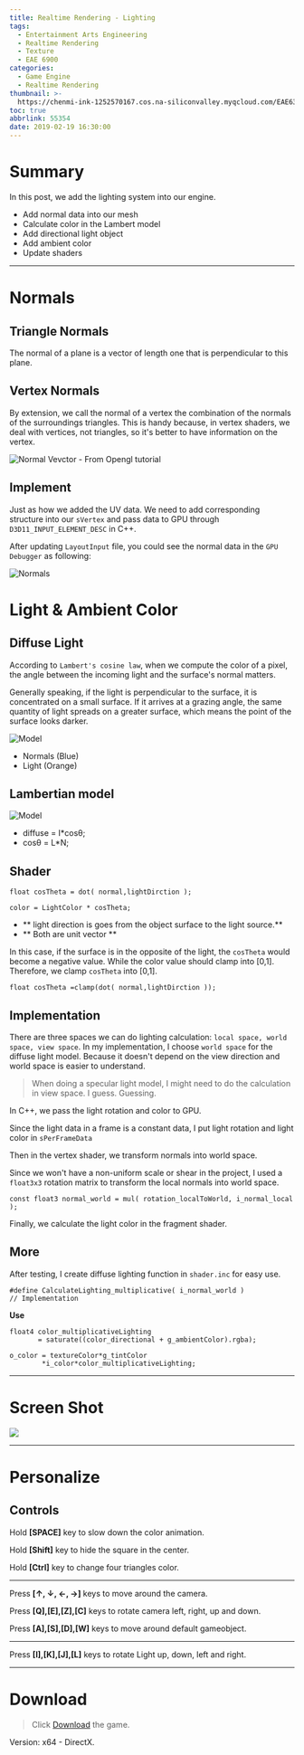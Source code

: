 ```yaml
---
title: Realtime Rendering - Lighting
tags:
  - Entertainment Arts Engineering
  - Realtime Rendering
  - Texture
  - EAE 6900
categories:
  - Game Engine
  - Realtime Rendering
thumbnail: >-
  https://chenmi-ink-1252570167.cos.na-siliconvalley.myqcloud.com/EAE6320/RTR08.gif
toc: true
abbrlink: 55354
date: 2019-02-19 16:30:00
---
```


# Summary 

In this post, we add the lighting system into our engine.


<!--more--> 

- Add normal data into our mesh
- Calculate color in the Lambert model
- Add directional light object
- Add ambient color
- Update shaders
---

# Normals

## Triangle Normals

The normal of a plane is a vector of length one that is perpendicular to this plane.


## Vertex Normals
By extension, we call the normal of a vertex the combination of the normals of the surroundings triangles. This is handy because, in vertex shaders, we deal with vertices, not triangles, so it's better to have information on the vertex.

![Normal Vevctor - From Opengl tutorial](http://www.opengl-tutorial.org/assets/images/tuto-13-normal-mapping/NormalVector.png)


## Implement

Just as how we added the UV data. We need to add corresponding structure into our `sVertex` and pass data to GPU through `D3D11_INPUT_ELEMENT_DESC` in C++.  

After updating `LayoutInput` file, you could see the normal data in the `GPU Debugger` as following:

![Normals](https://chenmi-ink-1252570167.cos.na-siliconvalley.myqcloud.com/EAE6320/RT08Normals.png)


# Light & Ambient Color

## Diffuse Light

 According to  `Lambert's cosine law`, when we compute the color of a pixel, the angle between the incoming light and the surface's normal matters.
 
 Generally speaking, if the light is perpendicular to the surface, it is concentrated on a small surface. If it arrives at a grazing angle, the same quantity of light spreads on a greater surface, which means the point of the surface looks darker.

![Model](https://www.alanzucconi.com/wp-content/uploads/2015/06/Light-Geometry2.png)

- Normals (Blue)
- Light (Orange)

## Lambertian model

![Model](https://i.loli.net/2019/02/20/5c6ca3d7dd89b.jpg)


- diffuse = I*cosθ; 
- cosθ = L*N;

## Shader

```
float cosTheta = dot( normal,lightDirction );

color = LightColor * cosTheta;
```
- ** light direction is goes from the object surface to the light source.**
-  ** Both are unit vector **


In this case, if the surface is in the opposite of the light, the `cosTheta` would become a negative value. While the color value should clamp into [0,1]. Therefore, we clamp `cosTheta` into [0,1].

```
float cosTheta =clamp(dot( normal,lightDirction ));
```

## Implementation

There are three spaces we can do lighting calculation: `local space, world space, view space`.  In my implementation, I choose `world space` for the diffuse light model.  Because it doesn't depend on the view direction and world space is easier to understand.

> When doing a specular light model, I might need to do the calculation in view space. I guess. Guessing.


In C++, we pass the light rotation and color to GPU. 

Since the light data in a frame is a constant data, I put light rotation and light color in `sPerFrameData`


Then in the vertex shader, we transform normals into world space. 

Since we won't have a non-uniform scale or shear in the project, I used a `float3x3` rotation matrix to transform the local normals into world space.

```
const float3 normal_world = mul( rotation_localToWorld, i_normal_local );
```

Finally, we calculate the light color in the fragment shader.


## More 

After testing, I create diffuse lighting function in `shader.inc` for easy use.

```
#define CalculateLighting_multiplicative( i_normal_world )  
// Implementation 
```
**Use**

```
float4 color_multiplicativeLighting 
       = saturate((color_directional + g_ambientColor).rgba);

o_color = textureColor*g_tintColor
        *i_color*color_multiplicativeLighting;
```


---



# Screen Shot

![](https://chenmi-ink-1252570167.cos.na-siliconvalley.myqcloud.com/EAE6320/RTR08.gif)


---

# Personalize

## Controls

Hold **[SPACE]** key to slow down the color animation. 

Hold **[Shift]** key to hide the square in the center.

Hold **[Ctrl]** key to change four triangles color.

---

Press **[↑, ↓, ←, →]** keys to move around the camera. 

Press **[Q],[E],[Z],[C]** keys to rotate camera left, right, up and down.

Press **[A],[S],[D],[W]** keys to move around default gameobject.

---


Press **[I],[K],[J],[L]** keys to rotate Light up, down, left and right.

***
 



# Download

> Click [Download](https://chenmi-ink-1252570167.cos.na-siliconvalley.myqcloud.com/EAE6320/RTR08.zip) the game.

Version: x64 - DirectX.




